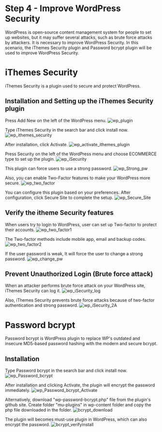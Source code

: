 # Step 4 - Improve WordPress Security

WordPress is open-source content management system for people to set up websites, but it may suffer several attacks, such as brute force attacks by attackers. It is necessary to improve WordPress Security. In this scenario, the iThemes Security plugin and Password bcrypt plugin will be used to improve WordPress Security.
# iThemes Security
iThemes Security is a plugin used to secure and protect WordPress.

## Installation and Setting up the iThemes Security plugin
Press Add New on the left of the WordPress menu.
![wp_plugin](./assets/wp_plugin.png)

Type iThemes Security in the search bar and click install now.
![wp_ithemes_security](./assets/wp_ithemes_security1.png)

After installation, click Activate.
![wp_activate_ithemes_plugin](./assets/wp_activate_ithemes_plugin1.png)

Press Security on the left of the WordPress menu and choose ECOMMERCE type to set up the plugin.
![wp_iSecurity](./assets/wp_iSecurity.png)

This plugin can force users to use a strong password.
![wp_Strong_pw](./assets/wp_Strong_pw.png)

Also, you can enable Two-Factor features to make your WordPress more secure.
![wp_two_factor](./assets/wp_two_factor.png)

You can configure this plugin based on your preferences.
After configuration, click Secure Site to complete the setup.
![wp_Secure_Site](./assets/wp_Secure_Site.png)

## Verify the itheme Security features
When users try to login to WordPress, user can set up Two-factor to protect their accounts.
![wp_two_factor1](./assets/wp_two_factor1.png)

The Two-factor methods include mobile app, email and backup codes.
![wp_two_factor2](./assets/wp_two_factor2.png)

If the user password is weak, It will force the user to change a strong password.
![wp_change_pw](./assets/wp_change_pw.png)

## Prevent Unauthorized Login (Brute force attack)
When an attacker performs brute force attack on your WordPress site, iThemes Security can log it.
![wp_iSecurity_log](./assets/wp_iSecurity_log.png)

Also, iThemes Security prevents brute force attacks because of two-factor authentication and strong password.
![wp_iSecurity_2A](./assets/wp_iSecurity_2A.png)

# Password bcrypt
Password bcrypt is WordPress plugin to replace WP's outdated and insecure MD5-based password hashing with the modern and secure bcrypt.

## Installation
Type Password bcrypt in the search bar and click install now.
![wp_Password_bcrypt](./assets/wp_Password_bcrypt.png)

After installation and clicking Activate, the plugin will encrypt the password immediately.
![wp_Password_bcrypt_Activate](./assets/wp_Password_bcrypt_Activate.png)
 
Alternatively, download "wp-password-bcrypt.php" file from the plugin's github site.
Create folder "mu-plugins" in wp-content folder and copy the php file downloaded in the folder.
![bcrypt_download](./assets/bcrypt_download.PNG)

The plugin will becomes must-use plugin in WordPress, which can also encrypt the password.
![bcrypt_verifyinstall](./assets/bcrypt_verifyinstall.PNG)
